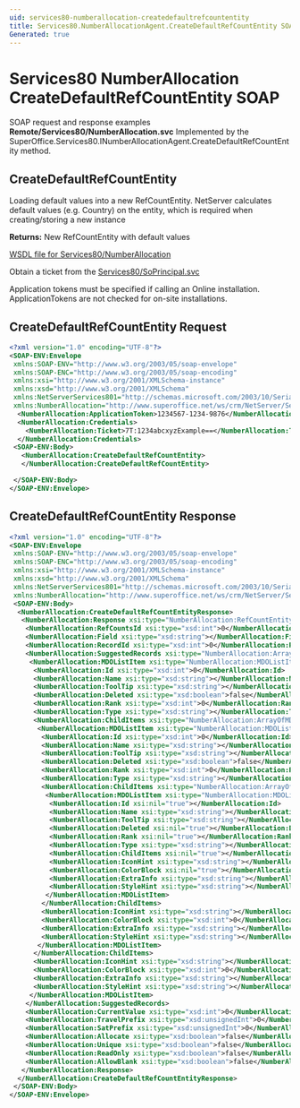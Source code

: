 ```yaml
---
uid: services80-numberallocation-createdefaultrefcountentity
title: Services80.NumberAllocationAgent.CreateDefaultRefCountEntity SOAP
Generated: true
---
```


# Services80 NumberAllocation CreateDefaultRefCountEntity SOAP

SOAP request and response examples **Remote/Services80/NumberAllocation.svc**
Implemented by the <see cref="M:SuperOffice.Services80.INumberAllocationAgent.CreateDefaultRefCountEntity">SuperOffice.Services80.INumberAllocationAgent.CreateDefaultRefCountEntity</see> method.

## CreateDefaultRefCountEntity

Loading default values into a new RefCountEntity.
NetServer calculates default values (e.g. Country) on the entity, which is required when creating/storing a new instance


**Returns:** New RefCountEntity with default values


[WSDL file for Services80/NumberAllocation](../Services80-NumberAllocation.md)

Obtain a ticket from the [Services80/SoPrincipal.svc](../SoPrincipal/SoPrincipal.md)

Application tokens must be specified if calling an Online installation. ApplicationTokens are not checked for on-site installations.

## CreateDefaultRefCountEntity Request

```xml
<?xml version="1.0" encoding="UTF-8"?>
<SOAP-ENV:Envelope
 xmlns:SOAP-ENV="http://www.w3.org/2003/05/soap-envelope"
 xmlns:SOAP-ENC="http://www.w3.org/2003/05/soap-encoding"
 xmlns:xsi="http://www.w3.org/2001/XMLSchema-instance"
 xmlns:xsd="http://www.w3.org/2001/XMLSchema"
 xmlns:NetServerServices801="http://schemas.microsoft.com/2003/10/Serialization/"
 xmlns:NumberAllocation="http://www.superoffice.net/ws/crm/NetServer/Services80">
  <NumberAllocation:ApplicationToken>1234567-1234-9876</NumberAllocation:ApplicationToken>
  <NumberAllocation:Credentials>
    <NumberAllocation:Ticket>7T:1234abcxyzExample==</NumberAllocation:Ticket>
  </NumberAllocation:Credentials>
 <SOAP-ENV:Body>
   <NumberAllocation:CreateDefaultRefCountEntity>
   </NumberAllocation:CreateDefaultRefCountEntity>

 </SOAP-ENV:Body>
</SOAP-ENV:Envelope>

```


## CreateDefaultRefCountEntity Response

```xml
<?xml version="1.0" encoding="UTF-8"?>
<SOAP-ENV:Envelope
 xmlns:SOAP-ENV="http://www.w3.org/2003/05/soap-envelope"
 xmlns:SOAP-ENC="http://www.w3.org/2003/05/soap-encoding"
 xmlns:xsi="http://www.w3.org/2001/XMLSchema-instance"
 xmlns:xsd="http://www.w3.org/2001/XMLSchema"
 xmlns:NetServerServices801="http://schemas.microsoft.com/2003/10/Serialization/"
 xmlns:NumberAllocation="http://www.superoffice.net/ws/crm/NetServer/Services80">
 <SOAP-ENV:Body>
  <NumberAllocation:CreateDefaultRefCountEntityResponse>
   <NumberAllocation:Response xsi:type="NumberAllocation:RefCountEntity">
    <NumberAllocation:RefCountsId xsi:type="xsd:int">0</NumberAllocation:RefCountsId>
    <NumberAllocation:Field xsi:type="xsd:string"></NumberAllocation:Field>
    <NumberAllocation:RecordId xsi:type="xsd:int">0</NumberAllocation:RecordId>
    <NumberAllocation:SuggestedRecords xsi:type="NumberAllocation:ArrayOfMDOListItem">
     <NumberAllocation:MDOListItem xsi:type="NumberAllocation:MDOListItem">
      <NumberAllocation:Id xsi:type="xsd:int">0</NumberAllocation:Id>
      <NumberAllocation:Name xsi:type="xsd:string"></NumberAllocation:Name>
      <NumberAllocation:ToolTip xsi:type="xsd:string"></NumberAllocation:ToolTip>
      <NumberAllocation:Deleted xsi:type="xsd:boolean">false</NumberAllocation:Deleted>
      <NumberAllocation:Rank xsi:type="xsd:int">0</NumberAllocation:Rank>
      <NumberAllocation:Type xsi:type="xsd:string"></NumberAllocation:Type>
      <NumberAllocation:ChildItems xsi:type="NumberAllocation:ArrayOfMDOListItem">
       <NumberAllocation:MDOListItem xsi:type="NumberAllocation:MDOListItem">
        <NumberAllocation:Id xsi:type="xsd:int">0</NumberAllocation:Id>
        <NumberAllocation:Name xsi:type="xsd:string"></NumberAllocation:Name>
        <NumberAllocation:ToolTip xsi:type="xsd:string"></NumberAllocation:ToolTip>
        <NumberAllocation:Deleted xsi:type="xsd:boolean">false</NumberAllocation:Deleted>
        <NumberAllocation:Rank xsi:type="xsd:int">0</NumberAllocation:Rank>
        <NumberAllocation:Type xsi:type="xsd:string"></NumberAllocation:Type>
        <NumberAllocation:ChildItems xsi:type="NumberAllocation:ArrayOfMDOListItem">
         <NumberAllocation:MDOListItem xsi:type="NumberAllocation:MDOListItem">
          <NumberAllocation:Id xsi:nil="true"></NumberAllocation:Id>
          <NumberAllocation:Name xsi:type="xsd:string"></NumberAllocation:Name>
          <NumberAllocation:ToolTip xsi:type="xsd:string"></NumberAllocation:ToolTip>
          <NumberAllocation:Deleted xsi:nil="true"></NumberAllocation:Deleted>
          <NumberAllocation:Rank xsi:nil="true"></NumberAllocation:Rank>
          <NumberAllocation:Type xsi:type="xsd:string"></NumberAllocation:Type>
          <NumberAllocation:ChildItems xsi:nil="true"></NumberAllocation:ChildItems>
          <NumberAllocation:IconHint xsi:type="xsd:string"></NumberAllocation:IconHint>
          <NumberAllocation:ColorBlock xsi:nil="true"></NumberAllocation:ColorBlock>
          <NumberAllocation:ExtraInfo xsi:type="xsd:string"></NumberAllocation:ExtraInfo>
          <NumberAllocation:StyleHint xsi:type="xsd:string"></NumberAllocation:StyleHint>
         </NumberAllocation:MDOListItem>
        </NumberAllocation:ChildItems>
        <NumberAllocation:IconHint xsi:type="xsd:string"></NumberAllocation:IconHint>
        <NumberAllocation:ColorBlock xsi:type="xsd:int">0</NumberAllocation:ColorBlock>
        <NumberAllocation:ExtraInfo xsi:type="xsd:string"></NumberAllocation:ExtraInfo>
        <NumberAllocation:StyleHint xsi:type="xsd:string"></NumberAllocation:StyleHint>
       </NumberAllocation:MDOListItem>
      </NumberAllocation:ChildItems>
      <NumberAllocation:IconHint xsi:type="xsd:string"></NumberAllocation:IconHint>
      <NumberAllocation:ColorBlock xsi:type="xsd:int">0</NumberAllocation:ColorBlock>
      <NumberAllocation:ExtraInfo xsi:type="xsd:string"></NumberAllocation:ExtraInfo>
      <NumberAllocation:StyleHint xsi:type="xsd:string"></NumberAllocation:StyleHint>
     </NumberAllocation:MDOListItem>
    </NumberAllocation:SuggestedRecords>
    <NumberAllocation:CurrentValue xsi:type="xsd:int">0</NumberAllocation:CurrentValue>
    <NumberAllocation:TravelPrefix xsi:type="xsd:unsignedInt">0</NumberAllocation:TravelPrefix>
    <NumberAllocation:SatPrefix xsi:type="xsd:unsignedInt">0</NumberAllocation:SatPrefix>
    <NumberAllocation:Allocate xsi:type="xsd:boolean">false</NumberAllocation:Allocate>
    <NumberAllocation:Unique xsi:type="xsd:boolean">false</NumberAllocation:Unique>
    <NumberAllocation:ReadOnly xsi:type="xsd:boolean">false</NumberAllocation:ReadOnly>
    <NumberAllocation:AllowBlank xsi:type="xsd:boolean">false</NumberAllocation:AllowBlank>
   </NumberAllocation:Response>
  </NumberAllocation:CreateDefaultRefCountEntityResponse>
 </SOAP-ENV:Body>
</SOAP-ENV:Envelope>

```

